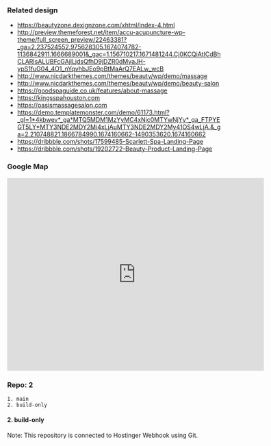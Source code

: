 ### Related design

- https://beautyzone.dexignzone.com/xhtml/index-4.html
- http://preview.themeforest.net/item/accu-acupuncture-wp-theme/full_screen_preview/22463381?_ga=2.237524552.975628305.1674074782-1136842911.1666689001&_gac=1.156710217.1671481244.Cj0KCQiAtICdBhCLARIsALUBFcGAjlLjdsQfhD9jDZR0dMyaJH-ypS1fuG04_4O1_nYqvhbJEo9pBtMaArQ7EALw_wcB
- http://www.nicdarkthemes.com/themes/beauty/wp/demo/massage
- http://www.nicdarkthemes.com/themes/beauty/wp/demo/beauty-salon
- https://goodspaguide.co.uk/features/about-massage
- https://kingsspahouston.com
- https://oasismassagesalon.com
- https://demo.templatemonster.com/demo/61173.html?_gl=1*4kbwev*_ga*MTQ5MDM1MzYyMC4xNjc0MTYwNjYy*_ga_FTPYEGT5LY*MTY3NDE2MDY2Mi4xLjAuMTY3NDE2MDY2My41OS4wLjA.&_ga=2.210748821.1866784990.1674160662-1490353620.1674160662
- https://dribbble.com/shots/17599485-Scarlett-Spa-Landing-Page
- https://dribbble.com/shots/19202722-Beauty-Product-Landing-Page

### Google Map

<iframe src="https://www.google.com/maps/embed?pb=!1m14!1m12!1m3!1d3933.4538531513417!2d149.99778176285548!3d-34.00210706304086!2m3!1f0!2f0!3f0!3m2!1i1024!2i768!4f13.1!5e0!3m2!1snl!2sus!4v1674163834879!5m2!1snl!2sus" width="600" height="450" style="border:0;" allowfullscreen="" loading="lazy" referrerPolicy="no-referrer-when-downgrade"></iframe>


### Repo: 2
    1. main
    2. build-only

#### 2. build-only
Note: This repository is connected to Hostinger Webhook using Git.
